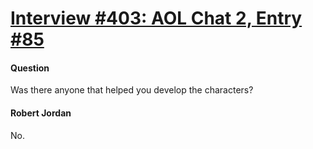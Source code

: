 # [Interview #403: AOL Chat 2, Entry #85](https://www.theoryland.com/intvmain.php?i=403#85)

#### Question

Was there anyone that helped you develop the characters?

#### Robert Jordan

No.

